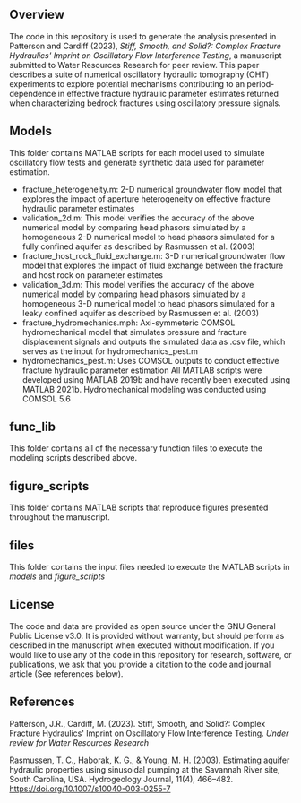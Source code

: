 ## Overview
The code in this repository is used to generate the analysis presented in Patterson and Cardiff (2023), _Stiff, Smooth, and Solid?: Complex Fracture Hydraulics' Imprint on Oscillatory Flow Interference Testing_, a manuscript submitted to Water Resources Research for peer review. This paper describes a suite of numerical oscillatory hydraulic tomography (OHT) experiments to explore potential mechanisms contributing to an period-dependence in effective fracture hydraulic parameter estimates returned when characterizing bedrock fractures using oscillatory pressure signals. 

## Models
This folder contains MATLAB scripts for each model used to simulate oscillatory flow tests and generate synthetic data used for parameter estimation. 
* fracture_heterogeneity.m: 2-D numerical groundwater flow model that explores the impact of aperture heterogeneity on effective fracture hydraulic parameter estimates
* validation_2d.m: This model verifies the accuracy of the above numerical model by comparing head phasors simulated by a homogeneous 2-D numerical model to head phasors simulated for a fully confined aquifer as described by Rasmussen et al. (2003)
* fracture_host_rock_fluid_exchange.m: 3-D numerical groundwater flow model that explores the impact of fluid exchange between the fracture and host rock on parameter estimates
* validation_3d.m: This model verifies the accuracy of the above numerical model by comparing head phasors simulated by a homogeneous 3-D numerical model to head phasors simulated for a leaky confined aquifer as described by Rasmussen et al. (2003)
* fracture_hydromechanics.mph: Axi-symmeteric COMSOL hydromechanical model that simulates pressure and fracture displacement signals and outputs the simulated data as .csv file, which serves as the input for hydromechanics_pest.m
* hydromechanics_pest.m: Uses COMSOL outputs to conduct effective fracture hydraulic parameter estimation
All MATLAB scripts were developed using MATLAB 2019b and have recently been executed using MATLAB 2021b. Hydromechanical modeling was conducted using COMSOL 5.6

## func_lib
This folder contains all of the necessary function files to execute the modeling scripts described above.

## figure_scripts
This folder contains MATLAB scripts that reproduce figures presented throughout the manuscript.

## files
This folder contains the input files needed to execute the MATLAB scripts in *models* and *figure_scripts*

## License
The code and data are provided as open source under the GNU General Public License v3.0. It is provided without warranty, but should perform as described in the manuscript when executed without modification. If you would like to use any of the code in this repository for research, software, or publications, we ask that you provide a citation to the code and journal article (See references below).

## References
Patterson, J.R., Cardiff, M. (2023). Stiff, Smooth, and Solid?: Complex Fracture Hydraulics' Imprint on Oscillatory Flow Interference Testing. *Under review for Water Resources Research*

Rasmussen, T. C., Haborak, K. G., & Young, M. H. (2003). Estimating aquifer hydraulic properties using sinusoidal pumping at the Savannah River site, South Carolina, USA. Hydrogeology Journal, 11(4), 466–482. https://doi.org/10.1007/s10040-003-0255-7
